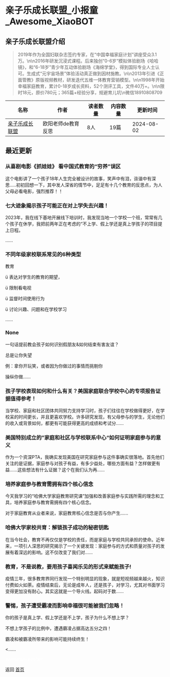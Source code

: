 # 亲子乐成长联盟_小报童_Awesome_XiaoBOT

## 亲子乐成长联盟介绍
> 2019年作为全国妇联杂志签约专家，在“中国幸福家庭计划”讲座受众3.1万。\n\n2016年研发沉浸式课程。后来独创“0-6岁“模拟体验剧场《哈哈镜》，和“6-18岁”青少年互动体验剧场《海绵学堂》，得到国际专业人士认可。生成式“元宇宙场景”体验活动真正做到因材施教。\n\n2013年引进《正面管教》原版视频教材，研发迭代五维一体教育营销模型。\n\n1998年开始幸福家庭教育，累计0-18岁成长资料，52个测评工具，文件40万+。\n\n限时18元，原价780元；365篇+经验分享，规避育儿坑\n微信18910808709  
  


|名称|作者|读者数量|内容数量|更新时间|
|---|---|---|---|---|
|[亲子乐成长联盟](https://xiaobot.net/p/oyy?refer=9c3f1c95-a052-465a-9902-f6d75080262a)|欧阳老师de教育反思|8人|19篇|2024-08-02|

## 最近更新
### 从喜剧电影《抓娃娃》 看中国式教育的“穷养”误区

这个电影讲了一个孩子18年人生完全被设计的故事，笑声中有泪，诙谐中有深思.....初初回想一下，其中发人深省的情节中，足足有十几个教育的反思点，为人父母必看电影，强烈推荐！！

### 七大迹象揭示孩子可能正在对上学失去兴趣！

2023年，我在线下基地开展线下培训时，我发现当地一个学校一个班，常常有几个孩子在休学，我把前两年正在考虑的“不上学、假上学还是真上学孩子的项目提上日程。

 ......

### 不同年级家校联系常见的6种类型

教育

ü 表达对学生的教育的期望，

ü 限制看电视

ü 监督时间使用行为

ü 讨论兴趣、问题和在学校学习

......

### None

一句话提前教会孩子如何识别假朋友&如何结束有害友谊？

总是让你失望

例：拿你开玩笑，或者因为你做过的事情而挑剔你

操纵你做......

### 孩子学校表现如何和什么有关？美国家庭联合学校中心的专项报告证据值得参考！

当学校、家庭和社区团体共同努力支持学习时，孩子们往往在学校做得更好，在学校呆的时间更长，并且更喜欢学校。许多研究发现，有父母参与的学生，无论他们的收入或背景如何，都更有可能获得更高的成绩和考试分......

### 美国特别成立的”家庭和社区与学校联系中心“如何证明家庭参与的意义

作为一个资深PTA，我确实发现美国在研究家庭参与这件事确实很落地。首先他们关注的是证据，家庭参与对孩子有益，有多少益处，哪些方面有益？怎样做更有益......这些想法有什么证据？这个在我们认为再......

### 培养家庭参与教育需拥有四个核心信念

今天我学习的“哈佛大学家庭教育研究课”加强和改善家庭参与实践所需的理念和工具，培养家庭参与教育需拥有四个核心信念。

对于家庭教育从业者来说，家庭教育核心信念是否与你产生......

### 哈佛大学家校共育：解锁孩子成功的秘密钥匙

在当今社会，教育不再仅仅是学校的责任，而是家庭与学校共同承担的使命。近年来，一项引人深思的研究揭示了一个关键发现：家庭参与的方式和质量对孩子的发展有着深远的影响。这不仅改变了我们对......

### 教育，不是说教，要用孩子喜闻乐见的形式来赋能孩子!

疫情三年，很多教育界同行发现一个特别明显的现象，就是短视频越来越火，知识付费如火如荼。疫情结束后，无论是成年人，还是孩子，对学习，尤其对书面学习变得更加没有耐心。其实这就是一个导火线。起码对于数......

### 警惕，孩子遭受霸凌而影响幸福很可能被我们忽略！

你的孩子是真上学、假上学还是不上学，孩子为什么不想上学？

不想上学孩子的比例中，遭遇霸凌占据高达五分之四！

霸凌和被霸凌所带来的影响可能持续终生！

<......


<a href="https://github.com/Reno9527/awesome-xiaobot" style="color: white; text-decoration: none;">awesome-xiaobot</a>

返回 [首页](../README.md)
